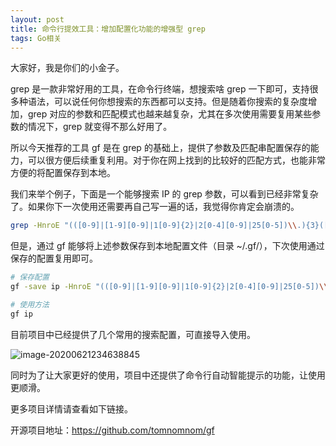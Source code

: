```yaml
---
layout: post
title: 命令行提效工具：增加配置化功能的增强型 grep
tags: Go相关
---
```


大家好，我是你们的小金子。

grep 是一款非常好用的工具，在命令行终端，想搜索啥 grep 一下即可，支持很多种语法，可以说任何你想搜索的东西都可以支持。但是随着你搜索的复杂度增加，grep 对应的参数和匹配模式也越来越复杂，尤其在多次使用需要复用某些参数的情况下，grep 就变得不那么好用了。

所以今天推荐的工具 gf 是在 grep 的基础上，提供了参数及匹配串配置保存的能力，可以很方便后续重复利用。对于你在网上找到的比较好的匹配方式，也能非常方便的将配置保存到本地。

我们来举个例子，下面是一个能够搜索 IP 的 grep 参数，可以看到已经非常复杂了。如果你下一次使用还需要再自己写一遍的话，我觉得你肯定会崩溃的。

```bash
grep -HnroE "(([0-9]|[1-9][0-9]|1[0-9]{2}|2[0-4][0-9]|25[0-5])\\.){3}([0-9]|[1-9][0-9]|1[0-9]{2}|2[0-4][0-9]|25[0-5])"
```

但是，通过 gf 能够将上述参数保存到本地配置文件（目录 ~/.gf/），下次使用通过保存的配置复用即可。

```bash
# 保存配置
gf -save ip -HnroE "(([0-9]|[1-9][0-9]|1[0-9]{2}|2[0-4][0-9]|25[0-5])\\.){3}([0-9]|[1-9][0-9]|1[0-9]{2}|2[0-4][0-9]|25[0-5])"

# 使用方法
gf ip
```

目前项目中已经提供了几个常用的搜索配置，可直接导入使用。

![image-20200621234638845](https://raw.githubusercontent.com/ZhuPeng/pic/master/images/compress_image-20200621234638845.png)

同时为了让大家更好的使用，项目中还提供了命令行自动智能提示的功能，让使用更顺滑。

更多项目详情请查看如下链接。

开源项目地址：https://github.com/tomnomnom/gf

